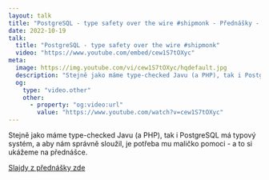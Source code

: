 ```yaml
---
layout: talk
title: "PostgreSQL - type safety over the wire #shipmonk - Přednášky - Filip Procházka"
date: 2022-10-19
talk:
  title: "PostgreSQL - type safety over the wire #shipmonk"
  video: "https://www.youtube.com/embed/cew1S7tOXyc"
meta:
  image: https://img.youtube.com/vi/cew1S7tOXyc/hqdefault.jpg
  description: "Stejně jako máme type-checked Javu (a PHP), tak i PostgreSQL má typový systém, a aby nám správně sloužil, je potřeba mu maličko pomoci - a to si ukážeme na přednášce."
  og:
    type: "video.other"
    other:
      - property: "og:video:url"
        value: "https://www.youtube.com/watch?v=cew1S7tOXyc"
---
```


Stejně jako máme type-checked Javu (a PHP), tak i PostgreSQL má typový systém, a aby nám správně sloužil, je potřeba mu maličko pomoci - a to si ukážeme na přednášce.

[Slajdy z přednášky zde][slides]

[slides]: https://docs.google.com/presentation/d/14XPfWT8k6FHDkf2BEZGBa1aoyelBRdGBU6hoJdphgo0/edit?usp=sharing
